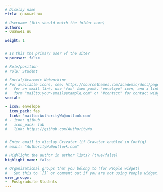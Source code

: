 ```yaml
---
# Display name
title: Quanwei Wu

# Username (this should match the folder name)
authors:
- Quanwei Wu

weight: 1


# Is this the primary user of the site?
superuser: false

# Role/position
# role: Student

# Social/Academic Networking
# For available icons, see: https://sourcethemes.com/academic/docs/page-builder/#icons
#   For an email link, use "fas" icon pack, "envelope" icon, and a link in the
#   form "mailto:your-email@example.com" or "#contact" for contact widget.
social: 

- icon: envelope
  icon_pack: fas
  link: 'mailto:AuthorityWu@outlook.com'
# - icon: github
#   icon_pack: fab
#   link: https://github.com/AuthorityWu


# Enter email to display Gravatar (if Gravatar enabled in Config)
# email: "AuthorityWu@outlook.com"

# Highlight the author in author lists? (true/false)
highlight_name: false

# Organizational groups that you belong to (for People widget)
#   Set this to `[]` or comment out if you are not using People widget.
user_groups:
-  Postgraduate Students
---
```

